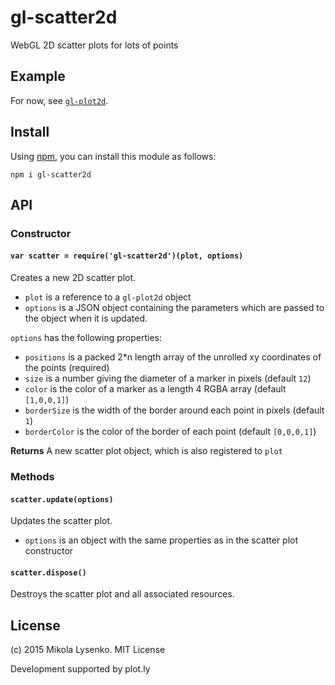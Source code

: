 gl-scatter2d
============
WebGL 2D scatter plots for lots of points

## Example
For now, see [`gl-plot2d`](https://github.com/gl-vis/gl-plot2d).

## Install
Using [npm](https://docs.npmjs.com/), you can install this module as follows:

```
npm i gl-scatter2d
```

## API

### Constructor

#### `var scatter = require('gl-scatter2d')(plot, options)`
Creates a new 2D scatter plot.

* `plot` is a reference to a `gl-plot2d` object
* `options` is a JSON object containing the parameters which are passed to the object when it is updated.

`options` has the following properties:

* `positions` is a packed 2*n length array of the unrolled xy coordinates of the points (required)
* `size` is a number giving the diameter of a marker in pixels (default `12`)
* `color` is the color of a marker as a length 4 RGBA array (default `[1,0,0,1]`)
* `borderSize` is the width of the border around each point in pixels (default `1`)
* `borderColor` is the color of the border of each point (default `[0,0,0,1]`)

**Returns** A new scatter plot object, which is also registered to `plot`

### Methods

#### `scatter.update(options)`
Updates the scatter plot.

* `options` is an object with the same properties as in the scatter plot constructor

#### `scatter.dispose()`
Destroys the scatter plot and all associated resources.

## License
(c) 2015 Mikola Lysenko. MIT License

Development supported by plot.ly
